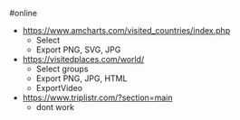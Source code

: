 #online 

- https://www.amcharts.com/visited_countries/index.php
	- Select
	- Export PNG, SVG, JPG
- https://visitedplaces.com/world/
	- Select groups
	- Export PNG, JPG, HTML
	- ExportVideo
- https://www.triplistr.com/?section=main
	- dont work